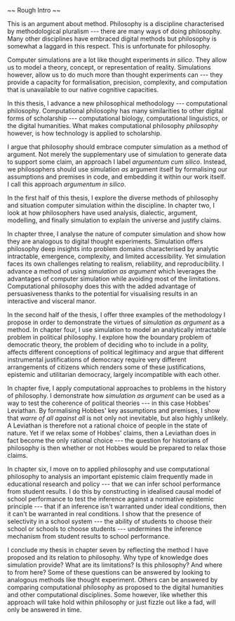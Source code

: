 ~~ Rough Intro ~~

This is an argument about method.  Philosophy is a discipline characterised by methodological pluralism --- there are many ways of doing philosophy.  Many other disciplines have embraced digital methods but philosophy is somewhat a laggard in this respect. This is unfortunate for philosophy.

Computer simulations are a lot like thought experiments _in silico_.  They allow us to model a theory, concept, or representation of reality.  Simulations however, allow us to do much more than thought experiments can --- they provide a capacity for formalisation, precision, complexity, and computation that is unavailable to our native cognitive capacities.  

In this thesis, I advance a new philosophical methodology --- computational philosophy.  Computational philosophy has many similarities to other digital forms of scholarship --- computational biology, computational linguistics, or the digital humanities.  What makes computational philosophy _philosophy_ however, is how technology is applied to scholarship.

I argue that philosophy should embrace computer simulation as a method of argument.  Not merely the supplementary use of simulation to generate data to support some claim, an approach I label _argumentum cum silico_.  Instead, we philosophers should use simulation _as_ argument itself by formalising our assumptions and premises in code, and embedding it within our work itself.  I call this approach _argumentum in silico_. 

In the first half of this thesis, I explore the diverse methods of philosophy and situation computer simulation within the discipline.  In chapter two, I look at how philosophers have used analysis, dialectic, argument, modelling, and finally simulation to explain the universe and justify claims.  

In chapter three, I analyse the nature of computer simulation and show how they are analogous to digital thought experiments.  Simulation offers philosophy deep insights into problem domains characterised by analytic intractable, emergence, complexity, and limited accessibility.  Yet simulation faces its own challenges relating to realism, reliability, and reproducibility.  I advance a method of using _simulation as argument_ which leverages the advantages of computer simulation while avoiding most of the limitations.  Computational philosophy does this with the added advantage of persuasiveness thanks to the potential for visualising results in an interactive and visceral manor.

In the second half of the thesis, I offer three examples of the methodology I propose in order to demonstrate the virtues of _simulation as argument_ as a method.  In chapter four, I use simulation to model an analytically intractable problem in political philosophy.  I explore how the boundary problem of democratic theory, the problem of deciding who to include in a polity, affects different conceptions of political legitimacy and argue that different instrumental justifications of democracy require very different arrangements of citizens which renders some of these justifications, epistemic and utilitarian democracy, largely incompatible with each other.

In chapter five, I apply computational approaches to problems in the history of philosophy.  I demonstrate how _simulation as argument_ can be used as a way to test the coherence of political theories --- in this case Hobbes' Leviathan.  By formalising Hobbes' key assumptions and premises, I show that _warre of all against all_ is not only not inevitable, but also highly unlikely.  A Leviathan is therefore not a rational choice of people in the state of nature.  Yet if we relax some of Hobbes' claims, then a Leviathan does in fact become the only rational choice --- the question for historians of philosophy is then whether or not Hobbes would be prepared to relax those claims.

In chapter six, I move on to applied philosophy and use computational philosophy to analysis an important epistemic claim frequently made in educational research and policy --- that we can infer school performance from student results.  I do this by constructing in idealised causal model of school performance to test the inference against a normative epistemic principle --- that if an inference isn't warranted under ideal conditions, then it can't be warranted in real conditions.  I show that the presence of selectivity in a school system --- the ability of students to choose their school or schools to choose students --- undermines the inference mechanism from student results to school performance.

I conclude my thesis in chapter seven by reflecting the method I have proposed and its relation to philosophy.  Why type of knowledge does simulation provide?  What are its limitations? Is this philosophy? And where to from here?  Some of these questions can be answered by looking to analogous methods like thought experiment.  Others can be answered by comparing computational philosophy as proposed to the digital humanities and other computational disciplines.  Some however, like whether this approach will take hold within philosophy or just fizzle out like a fad, will only be answered in time.
